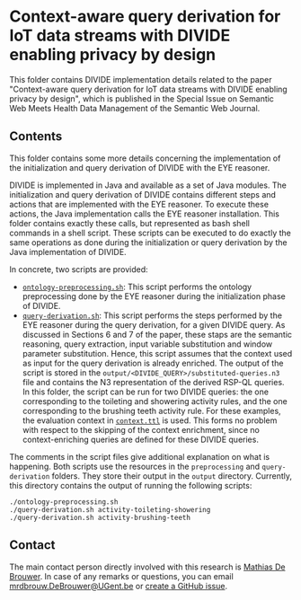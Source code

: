 # Context-aware query derivation for IoT data streams with DIVIDE enabling privacy by design

This folder contains DIVIDE implementation details related to the paper "Context-aware query derivation for IoT data streams with DIVIDE enabling privacy by design", which is published in the Special Issue on Semantic Web Meets Health Data Management of the Semantic Web Journal.

## Contents

This folder contains some more details concerning the implementation of the initialization and query derivation of DIVIDE with the EYE reasoner.

DIVIDE is implemented in Java and available as a set of Java modules. The initialization and query derivation of DIVIDE contains different steps and actions that are implemented with the EYE reasoner. To execute these actions, the Java implementation calls the EYE reasoner installation. This folder contains exactly these calls, but represented as bash shell commands in a shell script. These scripts can be executed to do exactly the same operations as done during the initialization or query derivation by the Java implementation of DIVIDE.

In concrete, two scripts are provided:

- [`ontology-preprocessing.sh`](ontology-preprocessing.sh): This script performs the ontology preprocessing done by the EYE reasoner during the initialization phase of DIVIDE.
- [`query-derivation.sh`](query-derivation.sh): This script performs the steps performed by the EYE reasoner during the query derivation, for a given DIVIDE query. As discussed in Sections 6 and 7 of the paper, these staps are the semantic reasoning, query extraction, input variable substitution and window parameter substitution. Hence, this script assumes that the context used as input for the query derivation is already enriched. The output of the script is stored in the `output/<DIVIDE_QUERY>/substituted-queries.n3` file and contains the N3 representation of the derived RSP-QL queries.
In this folder, the script can be run for two DIVIDE queries: the one corresponding to the toileting and showering activity rules, and the one corresponding to the brushing teeth activity rule. For these examples, the evaluation context in [`context.ttl`](../evaluations/context.ttl) is used. This forms no problem with respect to the skipping of the context enrichment, since no context-enriching queries are defined for these DIVIDE queries.

The comments in the script files give additional explanation on what is happening. Both scripts use the resources in the `preprocessing` and `query-derivation` folders. They store their output in the `output` directory. Currently, this directory contains the output of running the following scripts:

```
./ontology-preprocessing.sh
./query-derivation.sh activity-toileting-showering
./query-derivation.sh activity-brushing-teeth
```

## Contact
 
The main contact person directly involved with this research is [Mathias De Brouwer](https://www.linkedin.com/in/mathiasdebrouwer/). In case of any remarks or questions, you can email [mrdbrouw.DeBrouwer@UGent.be](mailto:mrdbrouw.DeBrouwer@UGent.be) or [create a GitHub issue](../../../../issues/new).

